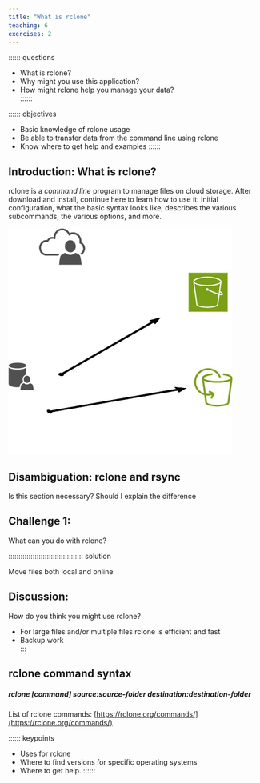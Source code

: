 ```yaml
---
title: "What is rclone"
teaching: 6
exercises: 2
---
```



:::::: questions  
 -  What is rclone?  
-   Why might you use this application?  
-   How might rclone help you manage your data?   
::::::  

:::::: objectives  
-   Basic knowledge of rclone usage 
-   Be able to transfer data from the command line using rclone 
-   Know where to get help and examples 
::::::

## Introduction: What is rclone?

rclone is a *command line* program to manage files on cloud storage. After download and install, continue here to learn how to use it: Initial configuration, what the basic syntax looks like, describes the various subcommands, the various options, and more.

![Test Illustration](test-illustration.jpg)

## Disambiguation:  rclone and rsync
Is this section necessary?  Should I explain the difference

## Challenge 1: 

What can you do with rclone?

::::::::::::::::::::::::::::::::::::: solution

Move files both local and online

## Discussion:  
  
How do you think you might use rclone?  

- For large files and/or multiple files rclone is efficient and fast
- Backup work   
:::

## rclone command syntax

##### rclone [command] source:source-folder  destination:destination-folder 


List of rclone commands: [https://rclone.org/commands/](https://rclone.org/commands/) 



:::::: keypoints
 - Uses for rclone
 - Where to find versions for specific operating systems
 - Where to get help.
::::::
